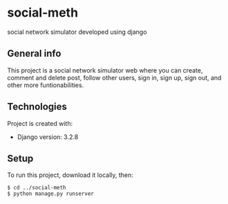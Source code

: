 # social-meth
social network simulator developed using django


## General info
This project is a social network simulator web where you can create, comment and delete post, follow other users, sign in, sign up, sign out, and other more funtionabilities.
	
## Technologies
Project is created with:
* Django version: 3.2.8
	
## Setup
To run this project, download it locally, then:

```
$ cd ../social-meth
$ python manage.py runserver
```
